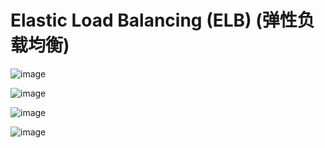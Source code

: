 # Elastic Load Balancing (ELB) (弹性负载均衡)

![image](https://user-images.githubusercontent.com/60442877/233749480-ed7a4a4c-400b-49f5-9dba-3c5d2576b8e8.png)

![image](https://user-images.githubusercontent.com/60442877/233749198-db5e0094-84f2-4859-9443-460de64dc395.png)

![image](https://user-images.githubusercontent.com/60442877/233749211-04bc4f46-cd0f-434b-b7ba-2c741fdf3ac4.png)

![image](https://user-images.githubusercontent.com/60442877/233749266-38ed51bf-817b-41fc-83eb-2b4b1ab3e136.png)
